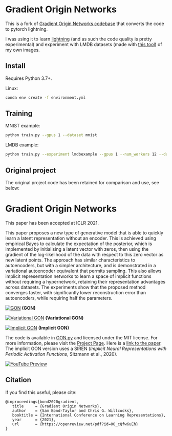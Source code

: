 # Gradient Origin Networks

This is a fork of [Gradient Origin Networks codebase](https://github.com/cwkx/GON) that converts the code to pytorch lightning.

I was using it to learn [lightning](https://www.pytorchlightning.ai/) (and as such the code quality is pretty experimental) and experiment with LMDB datasets (made with [this tool](https://github.com/RKelln/vid2frame)) of my own images. 

## Install

Requires Python 3.7+.

Linux:
```bash
conda env create -f environment.yml
```

## Training

MNIST example:

```bash
python train.py --gpus 1 --dataset mnist
```

LMDB example:

```bash
python train.py --experiment lmdbexample --gpus 1 --num_workers 12 --dataset ../train_data/example.lmdb/ --learning_rate 1e-5 --seed 1 --eps 1e-16 --weight_decay 1e-4 --batch_size 32 --hidden_features 1024
```


## Original project

The original project code has been retained for comparison and use, see below:


# Gradient Origin Networks

This paper has been accepted at ICLR 2021.

This paper proposes a new type of generative model that is able to quickly learn a latent representation without an encoder. This is achieved using empirical Bayes to calculate the expectation of the posterior, which is implemented by initialising a latent vector with zeros, then using the gradient of the log-likelihood of the data with respect to this zero vector as new latent points. The approach has similar characteristics to autoencoders, but with a simpler architecture, and is demonstrated in a variational autoencoder equivalent that permits sampling. This also allows implicit representation networks to learn a space of implicit functions without requiring a hypernetwork, retaining their representation advantages across datasets. The experiments show that the proposed method converges faster, with significantly lower reconstruction error than autoencoders, while requiring half the parameters.

[![GON](https://colab.research.google.com/assets/colab-badge.svg)](https://colab.research.google.com/gist/samb-t/fbac83a2ec9312616ed61cd74dac50ce/gon.ipynb) **(GON)** <br>

[![Variational GON](https://colab.research.google.com/assets/colab-badge.svg)](https://colab.research.google.com/gist/samb-t/5181643d0a5aeef7830b50dc4e84f659/variational-gon.ipynb) **(Variational GON)** <br>

[![Implicit GON](https://colab.research.google.com/assets/colab-badge.svg)](https://colab.research.google.com/gist/cwkx/8c3a8b514f3bdfe123edc3bb0e6b7eca/gon.ipynb) **(Implicit GON)**<br>

The code is available in [GON.py](GON.py) and licensed under the MIT license. For more information, please visit the [Project Page](https://cwkx.github.io/data/GON/). Here is a [link to the paper](https://arxiv.org/pdf/2007.02798.pdf). The implicit GON version uses a SIREN (*Implicit Neural Representations with Periodic Activation Functions*, Sitzmann et al., 2020).

[![YouTube Preview](VIDEO.gif)](https://www.youtube.com/watch?v=ro7t98Q1gXg)


## Citation
If you find this useful, please cite:
```
@inproceedings{bond2020gradient,
   title     = {Gradient Origin Networks},
   author    = {Sam Bond-Taylor and Chris G. Willcocks},
   booktitle = {International Conference on Learning Representations},
   year      = {2021},
   url       = {https://openreview.net/pdf?id=0O_cQfw6uEh}
}
```
